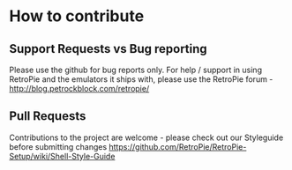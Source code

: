 # How to contribute

## Support Requests vs Bug reporting

Please use the github for bug reports only. For help / support in using RetroPie and the emulators
it ships with, please use the RetroPie forum - http://blog.petrockblock.com/retropie/

## Pull Requests

Contributions to the project are welcome - please check out our Styleguide before submitting changes
https://github.com/RetroPie/RetroPie-Setup/wiki/Shell-Style-Guide